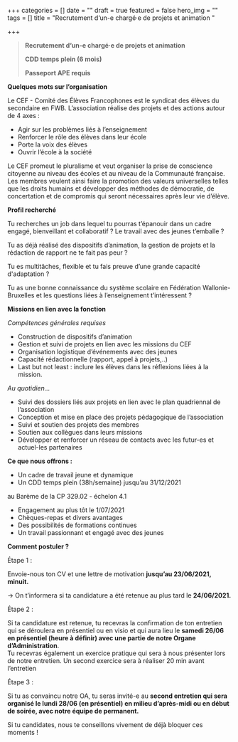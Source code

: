 +++
categories = []
date = ""
draft = true
featured = false
hero_img = ""
tags = []
title = "Recrutement d‘un-e chargé·e de projets et animation "

+++
> **Recrutement d‘un-e chargé·e de projets et animation**
>
> **CDD temps plein (6 mois)**
>
> **Passeport APE requis**

  
  
**Quelques mots sur l’organisation**

Le CEF - Comité des Élèves Francophones est le syndicat des élèves du secondaire en FWB. L’association réalise des projets et des actions autour de 4 axes :

* Agir sur les problèmes liés à l’enseignement
* Renforcer le rôle des élèves dans leur école
* Porte la voix des élèves
* Ouvrir l’école à la société

Le CEF promeut le pluralisme et veut organiser la prise de conscience citoyenne au niveau des écoles et au niveau de la Communauté française. Les membres veulent ainsi faire la promotion des valeurs universelles telles que les droits humains et développer des méthodes de démocratie, de concertation et de compromis qui seront nécessaires après leur vie d’élève.

**Profil recherché**

Tu recherches un job dans lequel tu pourras t’épanouir dans un cadre engagé, bienveillant et collaboratif ? Le travail avec des jeunes t’emballe ?

Tu as déjà réalisé des dispositifs d’animation, la gestion de projets et la rédaction de rapport ne te fait pas peur ?

Tu es multitâches, flexible et tu fais preuve d’une grande capacité d'adaptation ?

Tu as une bonne connaissance du système scolaire en Fédération Wallonie-Bruxelles et les questions liées à l’enseignement t’intéressent ?

**Missions en lien avec la fonction**

_Compétences générales requises_

* Construction de dispositifs d’animation
* Gestion et suivi de projets en lien avec les missions du CEF
* Organisation logistique d’événements avec des jeunes
* Capacité rédactionnelle (rapport, appel à projets,..)
* Last but not least : inclure les élèves dans les réflexions liées à la mission.

_Au quotidien…_

* Suivi des dossiers liés aux projets en lien avec le plan quadriennal de l’association
* Conception et mise en place des projets pédagogique de l’association
* Suivi et soutien des projets des membres
* Soutien aux collègues dans leurs missions
* Développer et renforcer un réseau de contacts avec les futur-es et actuel-les partenaires

**Ce que nous offrons :**

* Un cadre de travail jeune et dynamique
* Un CDD temps plein (38h/semaine) jusqu’au 31/12/2021

au Barème de la CP 329.02 - échelon 4.1

* Engagement au plus tôt le 1/07/2021
* Chèques-repas et divers avantages
* Des possibilités de formations continues
* Un travail passionnant et engagé avec des jeunes

**Comment postuler ?**

Étape 1 :

Envoie-nous ton CV et une lettre de motivation **jusqu’au 23/06/2021, minuit.**

→ On t’informera si ta candidature a été retenue au plus tard le **24/06/2021.**

Étape 2 :

Si ta candidature est retenue, tu recevras la confirmation de ton entretien qui se déroulera en présentiel ou en visio et qui aura lieu le **samedi 26/06 en présentiel (heure à définir) avec une partie de notre Organe d’Administration**.  
Tu recevras également un exercice pratique qui sera à nous présenter lors de notre entretien. Un second exercice sera à réaliser 20 min avant l’entretien

Étape 3 :

Si tu as convaincu notre OA, tu seras invité-e au **second entretien qui sera organisé le lundi 28/06 (en présentiel) en milieu d’après-midi ou en début de soirée, avec notre équipe de permanent.**

Si tu candidates, nous te conseillons vivement de déjà bloquer ces moments !